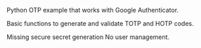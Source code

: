 Python OTP example that works with Google Authenticator.

Basic functions to generate and validate TOTP and HOTP codes.

Missing secure secret generation
No user management.
